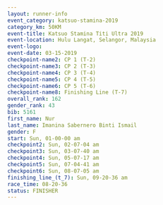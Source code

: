 ```yaml
---
layout: runner-info 
event_category: katsuo-stamina-2019 
category_km: 50KM 
event-title: Katsuo Stamina Titi Ultra 2019 
event-location: Hulu Langat, Selangor, Malaysia 
event-logo: 
event-date: 03-15-2019 
checkpoint-name2: CP 1 (T-2) 
checkpoint-name3: CP 2 (T-3) 
checkpoint-name4: CP 3 (T-4) 
checkpoint-name5: CP 4 (T-5) 
checkpoint-name6: CP 5 (T-6) 
checkpoint-name8: Finishing Line (T-7) 
overall_rank: 162
gender_rank: 43
bib: 5161
first_name: Nur
last_name: Imanina Sabernero Binti Ismail
gender: F
start: Sun, 01-00-00 am
checkpoint2: Sun, 02-07-04 am
checkpoint3: Sun, 03-07-40 am
checkpoint4: Sun, 05-07-17 am
checkpoint5: Sun, 07-04-41 am
checkpoint6: Sun, 08-07-05 am
finishing_line_(t_7): Sun, 09-20-36 am
race_time: 08-20-36
status: FINISHER
---
```

